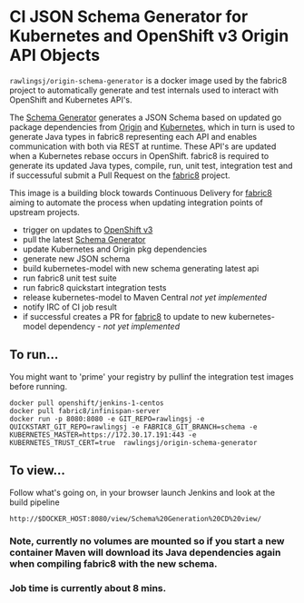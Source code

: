CI JSON Schema Generator for Kubernetes and OpenShift v3 Origin API Objects
===========================================================================

`rawlingsj/origin-schema-generator` is a docker image used by the fabric8 project to automatically generate and test internals used to interact with OpenShift and Kubernetes API's.

The [Schema Generator](https://github.com/fabric8io/origin-schema-generator) generates a JSON Schema based on updated go package dependencies from [Origin](https://github.com/openshift/origin) and [Kubernetes](https://github.com/GoogleCloudPlatform/kubernetes), which in turn is used to generate Java types in fabric8 representing each API and enables communication with both via REST at runtime.  These API's are updated when a Kubernetes rebase occurs in OpenShift.  fabric8 is required to generate its updated Java types, compile, run, unit test, integration test and if successuful submit a Pull Request on the [fabric8](https://github.com/fabric8io/fabric8) project.

This image is a building block towards Continuous Delivery for [fabric8](https://github.com/fabric8io/fabric8) aiming to automate the process when updating integration points of upstream projects.

- trigger on updates to [OpenShift v3](https://github.com/openshift/origin)
- pull the latest [Schema Generator](https://github.com/fabric8io/origin-schema-generator) 
- update Kubernetes and Origin pkg dependencies
- generate new JSON schema
- build kubernetes-model with new schema generating latest api
- run fabric8 unit test suite
- run fabric8 quickstart integration tests
- release kubernetes-model to Maven Central _not yet implemented_
- notify IRC of CI job result 
- if successful creates a PR for [fabric8](https://github.com/fabric8io/fabric8) to update to new kubernetes-model dependency - _not yet implemented_

## To run...

You might want to 'prime' your registry by pullinf the integration test images before running.

```
docker pull openshift/jenkins-1-centos
docker pull fabric8/infinispan-server
docker run -p 8080:8080 -e GIT_REPO=rawlingsj -e QUICKSTART_GIT_REPO=rawlingsj -e FABRIC8_GIT_BRANCH=schema -e KUBERNETES_MASTER=https://172.30.17.191:443 -e KUBERNETES_TRUST_CERT=true  rawlingsj/origin-schema-generator
```

## To view...

Follow what's going on, in your browser launch Jenkins and look at the build pipeline

```
http://$DOCKER_HOST:8080/view/Schema%20Generation%20CD%20view/
```

### Note, currently no volumes are mounted so if you start a new container Maven will download its Java dependencies again when compiling fabric8 with the new schema.  

### Job time is currently about 8 mins.
